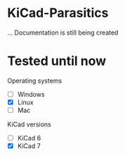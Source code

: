 # KiCad-Parasitics

... Documentation is still being created

# Tested until now

Operating systems
- [ ] Windows
- [x] Linux
- [ ] Mac

KiCad versions
- [ ] KiCad 6
- [x] KiCad 7